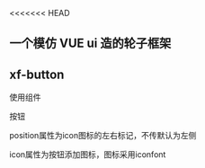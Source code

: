 <<<<<<< HEAD
##   一个模仿 VUE ui 造的轮子框架

## xf-button

使用组件 

<xf-button position='right' icon='icon-shezhi'>按钮</xf-button>

position属性为icon图标的左右标记，不传默认为左侧

icon属性为按钮添加图标，图标采用iconfont
